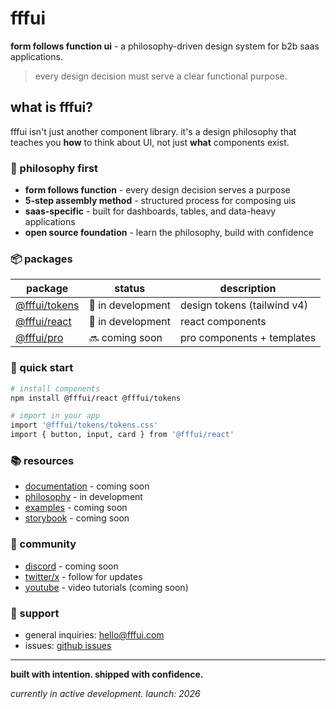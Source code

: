 # fffui

**form follows function ui** - a philosophy-driven design system for b2b saas applications.

> every design decision must serve a clear functional purpose.

## what is fffui?

fffui isn't just another component library. it's a design philosophy that teaches you **how** to think about UI, not just **what** components exist.

### 🎯 philosophy first

- **form follows function** - every design decision serves a purpose
- **5-step assembly method** - structured process for composing uis
- **saas-specific** - built for dashboards, tables, and data-heavy applications
- **open source foundation** - learn the philosophy, build with confidence

### 📦 packages

| package | status | description |
|---------|--------|-------------|
| [@fffui/tokens](https://github.com/fffui-system/tokens) | 🚧 in development | design tokens (tailwind v4) |
| [@fffui/react](https://github.com/fffui-system/react) | 🚧 in development | react components |
| [@fffui/pro](https://fffui.com) | 🔜 coming soon | pro components + templates |

### 🚀 quick start

```bash
# install components
npm install @fffui/react @fffui/tokens

# import in your app
import '@fffui/tokens/tokens.css'
import { button, input, card } from '@fffui/react'
```

### 📚 resources

- [documentation](https://fffui.com) - coming soon
- [philosophy](https://github.com/fffui-system/philosophy) - in development
- [examples](https://github.com/fffui-system/examples) - coming soon
- [storybook](https://storybook.fffui.com) - coming soon

### 🤝 community

- [discord](https://discord.gg/fffui) - coming soon
- [twitter/x](https://x.com/fffui_system) - follow for updates
- [youtube](https://youtube.com/@fffui-system) - video tutorials (coming soon)

### 💬 support

- general inquiries: hello@fffui.com
- issues: [github issues](https://github.com/fffui-system/react/issues)

---

**built with intention. shipped with confidence.**

*currently in active development. launch: 2026*
